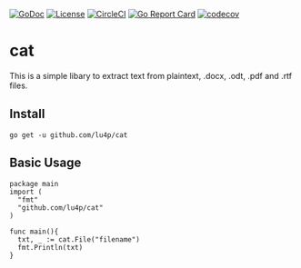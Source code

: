 [![GoDoc](https://img.shields.io/badge/go.dev-reference-007d9c?logo=go&logoColor=white&style=flat-square)](https://pkg.go.dev/github.com/lu4p/cat)
[![License](https://img.shields.io/github/license/lu4p/cat.svg)](https://unlicense.org/)
[![CircleCI](https://circleci.com/gh/lu4p/cat.svg?style=svg)](https://circleci.com/gh/lu4p/cat)
[![Go Report Card](https://goreportcard.com/badge/github.com/lu4p/cat)](https://goreportcard.com/report/github.com/lu4p/cat)
[![codecov](https://codecov.io/gh/lu4p/cat/branch/master/graph/badge.svg)](https://codecov.io/gh/lu4p/cat)

# cat
This is a simple libary to extract text from plaintext, .docx, .odt, .pdf and .rtf files.

## Install
```go get -u github.com/lu4p/cat```

## Basic Usage
```golang 
package main
import (
  "fmt"
  "github.com/lu4p/cat"
)

func main(){
  txt, _ := cat.File("filename")
  fmt.Println(txt)
}
```
